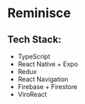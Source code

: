 # Reminisce

## Tech Stack:
- TypeScript
- React Native + Expo
- Redux
- React Navigation
- Firebase + Firestore
- ViroReact